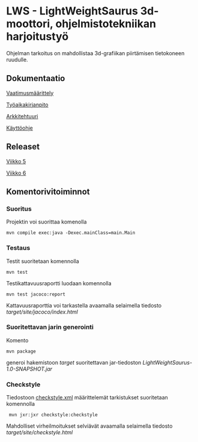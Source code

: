 
# LWS - LightWeightSaurus 3d-moottori, ohjelmistotekniikan harjoitustyö

Ohjelman tarkoitus on mahdollistaa 3d-grafiikan piirtämisen tietokoneen ruudulle. 

## Dokumentaatio

[Vaatimusmäärittely](https://github.com/brontto/ot-LightWeightSaurus/blob/master/dokumentaatio/vaatimusmaarittely.md)

[Työaikakirjanpito](https://github.com/brontto/ot-LightWeightSaurus/blob/master/dokumentaatio/tuntikirjanpito.md)

[Arkkitehtuuri](https://github.com/brontto/ot-LightWeightSaurus/blob/master/dokumentaatio/arkkitehtuuri.md)

[Käyttöohje](https://github.com/brontto/ot-LightWeightSaurus/blob/master/dokumentaatio/kayttoohje.md)

## Releaset

[Viikko 5](https://github.com/brontto/ot-LightWeightSaurus/releases/tag/viikko5)

[Viikko 6](https://github.com/brontto/ot-LightWeightSaurus/releases/tag/0.2)


## Komentorivitoiminnot

### Suoritus 

Projektin voi suorittaa komenolla

```
mvn compile exec:java -Dexec.mainClass=main.Main
```

### Testaus

Testit suoritetaan komennolla

```
mvn test
```

Testikattavuusraportti luodaan komennolla

```
mvn test jacoco:report
```

Kattavuusraporttia voi tarkastella avaamalla selaimella tiedosto _target/site/jacoco/index.html_

### Suoritettavan jarin generointi

Komento

```
mvn package
```

generoi hakemistoon _target_ suoritettavan jar-tiedoston _LightWeightSaurus-1.0-SNAPSHOT.jar_

### Checkstyle

Tiedostoon [checkstyle.xml](https://github.com/brontto/ot-LightWeightSaurus/blob/master/LightWeightSaurus/checkstyle.xml) määrittelemät tarkistukset suoritetaan komennolla

```
 mvn jxr:jxr checkstyle:checkstyle
```

Mahdolliset virheilmoitukset selviävät avaamalla selaimella tiedosto _target/site/checkstyle.html_

